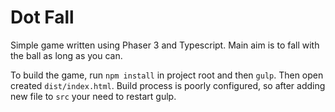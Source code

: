 # Dot Fall
Simple game written using Phaser 3 and Typescript.
Main aim is to fall with the ball as long as you can.

To build the game, run `npm install` in project root and then `gulp`. Then open created `dist/index.html`.
Build process is poorly configured, so after adding new file to `src` your need to restart gulp.
